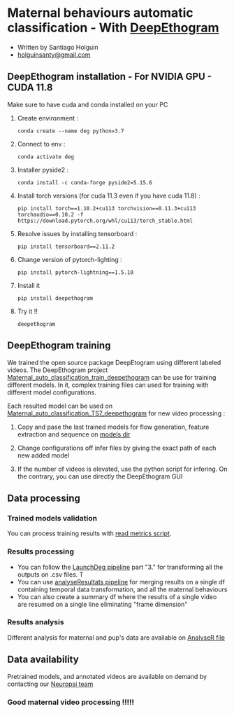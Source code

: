# Maternal behaviours automatic classification - With [DeepEthogram](https://github.com/jbohnslav/deepethogram)

- Written by Santiago Holguin 
- [holguinsanty@gmail.com](mailto:holguinsanty@gmail.com)

## DeepEthogram installation - For NVIDIA GPU - CUDA 11.8
Make sure to have cuda and conda installed on your PC
1. Create environment : 
    
    `conda create --name deg python=3.7`
    
2. Connect to env : 
    
     `conda activate deg`
    
3. Installer pyside2 : 
    
    `conda install -c conda-forge pyside2=5.15.6`
    
4. Install torch versions (for cuda 11.3 even if you have cuda 11.8) : 
    
    `pip install torch==1.10.2+cu113 torchvision==0.11.3+cu113 torchaudio==0.10.2 -f https://download.pytorch.org/whl/cu113/torch_stable.html`
    
5. Resolve issues by installing tensorboard : 
    
    `pip install tensorboard==2.11.2`
    
6. Change version of pytorch-lighting :
    
    `pip install pytorch-lightning==1.5.10`
    
7. Install it 
    
    `pip install deepethogram`
    
8. Try it !!
    
    `deepethogram`

## DeepEthogram training
We trained the open source package DeepEtogram using different labeled videos. 
The DeepEthogram project [Maternal_auto_classification_train_deepethogram](Maternal_auto_classification_train_deepethogram) can be use for training different models. In it, complex training files can used for training with different model configurations.

Each resulted model can be used on [Maternal_auto_classification_TS7_deepethogram](Maternal_auto_classification_TS7_deepethogram) for new video processing : 

1.  Copy and pase the last trained models for flow generation, feature extraction and sequence on [models dir](Maternal_auto_classification_TS7_deepethogram/models/)

2. Change configurations off infer files by giving the exact path of each new added model
3.  If the number of videos is elevated, use the python script for infering. On the contrary, you can use directly the DeepEthogram GUI
   
## Data processing
### Trained models validation
You can process training results with [read metrics script](utils\validation\readMetrics.py).

### Results processing 
- You can follow the [LaunchDeg pipeline](LaunchDEG.ipynb) part "3." for transforming all the outputs on .csv files. T
- You can use [analyseResultats pipeline](analyseResultats.ipynb) for merging results on a single df containing temporal data transformation, and all the maternal behaviours
- You can also create a summary df where the results of a single video are resumed on a single line eliminating "frame dimension"

### Results analysis
Different analysis for maternal and pup's data are available on [AnalyseR file](results_analysis.Rmd)

## Data availability
Pretrained models, and annotated videos are available on demand by contacting our [Neuropsi team](https://neuropsi.cnrs.fr/departements/cnn/equipe-sylvie-granon/)

### Good maternal video processing !!!!!